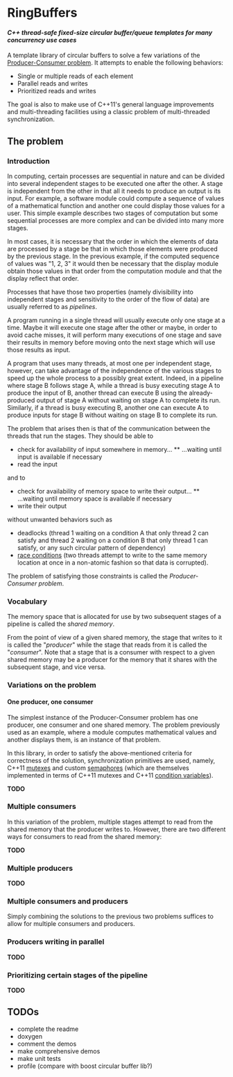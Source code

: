 # RingBuffers
#### _C++ thread-safe fixed-size circular buffer/queue templates for many concurrency use cases_

A template library of circular buffers to solve a few variations of the [Producer-Consumer problem](http://en.wikipedia.org/wiki/Producer%E2%80%93consumer_problem). It attempts to enable the following behaviors:

* Single or multiple reads of each element
* Parallel reads and writes
* Prioritized reads and writes

The goal is also to make use of C++11's general language improvements and multi-threading facilities using a classic problem of multi-threaded synchronization.


## The problem
### Introduction

In computing, certain processes are sequential in nature and can be divided into several independent stages to be executed one after the other. A stage is independent from the other in that all it needs to produce an output is its input. For example, a software module could compute a sequence of values of a mathematical function and another one could display those values for a user. This simple example describes two stages of computation but some sequential processes are more complex and can be divided into many more stages.

In most cases, it is necessary that the order in which the elements of data are processed by a stage be that in which those elements were produced by the previous stage. In the previous example, if the computed sequence of values was "1, 2, 3" it would then be necessary that the display module obtain those values in that order from the computation module and that the display reflect that order.

Processes that have those two properties (namely divisibility into independent stages and sensitivity to the order of the flow of data) are usually referred to as _pipelines_.

A program running in a single thread will usually execute only one stage at a time. Maybe it will execute one stage after the other or maybe, in order to avoid cache misses, it will perform many executions of one stage and save their results in memory before moving onto the next stage which will use those results as input.

A program that uses many threads, at most one per independent stage, however, can take advantage of the independence of the various stages to speed up the whole process to a possibly great extent. Indeed, in a pipeline where stage B follows stage A, while a thread is busy executing stage A to produce the input of B, another thread can execute B using the already-produced output of stage A without waiting on stage A to complete its run. Similarly, if a thread is busy executing B, another one can execute A to produce inputs for stage B without waiting on stage B to complete its run.

The problem that arises then is that of the communication between the threads that run the stages. They should be able to

 * check for availability of input somewhere in memory...
 ** ...waiting until input is available if necessary
 * read the input

and to

 * check for availability of memory space to write their output...
 ** ...waiting until memory space is available if necessary
 * write their output

without unwanted behaviors such as

 * deadlocks (thread 1 waiting on a condition A that only thread 2 can satisfy and thread 2 waiting on a condition B that only thread 1 can satisfy, or any such circular pattern of dependency)
 * [race conditions](http://en.wikipedia.org/wiki/Race_condition) (two threads attempt to write to the same memory location at once in a non-atomic fashion so that data is corrupted).

The problem of satisfying those constraints is called the _Producer-Consumer problem_.


### Vocabulary

The memory space that is allocated for use by two subsequent stages of a pipeline is called the _shared memory_.

From the point of view of a given shared memory, the stage that writes to it is called the "_producer_" while the stage that reads from it is called the "_consumer_". Note that a stage that is a consumer with respect to a given shared memory may be a producer for the memory that it shares with the subsequent stage, and vice versa.


### Variations on the problem
#### One producer, one consumer

The simplest instance of the Producer-Consumer problem has one producer, one consumer and one shared memory. The problem previously used as an example, where a module computes mathematical values and another displays them, is an instance of that problem.

In this library, in order to satisfy the above-mentioned criteria for correctness of the solution, synchronization primitives are used, namely, C++11 [mutexes](http://en.cppreference.com/w/cpp/thread/mutex) and custom [semaphores](http://en.wikipedia.org/wiki/Semaphore_%28programming%29) (which are themselves implemented in terms of C++11 mutexes and C++11 [condition variables](http://en.cppreference.com/w/cpp/thread/condition_variable)).

__TODO__


### Multiple consumers

In this variation of the problem, multiple stages attempt to read from the shared memory that the producer writes to. However, there are two different ways for consumers to read from the shared memory:

__TODO__


### Multiple producers

__TODO__


### Multiple consumers and producers

Simply combining the solutions to the previous two problems suffices to allow for multiple consumers and producers.


### Producers writing in parallel

__TODO__


### Prioritizing certain stages of the pipeline

__TODO__


## TODOs

* complete the readme
* doxygen
* comment the demos
* make comprehensive demos
* make unit tests
* profile (compare with boost circular buffer lib?)